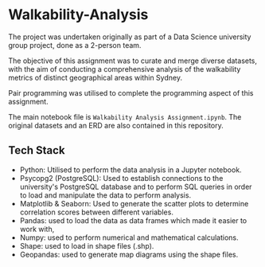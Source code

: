 # Walkability-Analysis

The project was undertaken originally as part of a Data Science university group project, done as a 2-person team. 

The objective of this assignment was to curate and merge diverse datasets, with the aim of conducting a comprehensive analysis of the walkability metrics of distinct geographical areas within Sydney.

Pair programming was utilised to complete the programming aspect of this assignment. 

The main notebook file is `Walkability Analysis Assignment.ipynb`. The original datasets and an ERD are also contained in this repository. 

## Tech Stack
- Python: Utilised to perform the data analysis in a Jupyter notebook.
- Psycopg2 (PostgreSQL): Used to establish connections to the university's PostgreSQL database and to perform SQL queries in order to load and manipulate the data to perform analysis.
- Matplotlib & Seaborn: Used to generate the scatter plots to determine correlation scores between different variables.
- Pandas: used to load the data as data frames which made it easier to work with,
- Numpy: used to perform numerical and mathematical calculations.
- Shape: used to load in shape files (.shp). 
- Geopandas: used to generate map diagrams using the shape files. 
